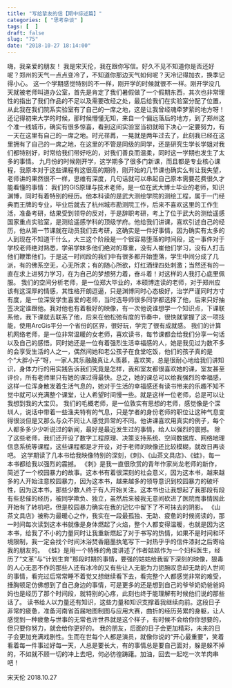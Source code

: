 ```yaml
---
title: "写给挚友的信【期中综述篇】"
categories: [ "思考杂谈" ]
tags: [  ]
draft: false
slug: "75"
date: "2018-10-27 18:14:00"
---
```




嗨，我亲爱的朋友！ 我是宋天伦，我在跟你写信。好久不见不知道你是否还好呢？郑州的天气一点点变冷了，不知道你那边天气如何呢？天冷记得加衣，换季记得小心。 这一个学期感觉特别的不一样，刚开学的时候就很不一样。刚开学没几天就被老师叫道办公室，首先是肯定了我们暑假做了一个假期东西，其次也非常理性的指出了我们作品的不足以及需要改经之处，最后给我们在实验室分配了位置，从此我在我们院系实验室有了自己的一席之地，这是让我曾经魂牵梦萦的地方呀！还记得初来大学的时候，那时候懵懂无知，来自一个偏远落后的地方，到了郑州这个准一线城市，确实有很多惊喜，看到这间实验室当初就暗下决心一定要努力，有一天在这里有自己的一席之地。时光荏苒，一晃就是两年过去了，此刻我已经在这里拥有了自己的一席之地，在这里的不管是同级的同学，还是研究生学长学姐对我们都特别好，时常给我们带好吃的，对我们善良而温柔，同时这一学期也发生了太多的事情。 九月份的时候刚开学，这学期多了很多门新课，而且都是专业核心课程，我原本对于这些课程有这很高的期待，刚开始的几节课也确实么有让我失望，老师讲的果然很不一样，思维有深度，几句话就可以串起自己原本需要花费很久才能看懂的事情： 我们的GIS原理与技术老师，是一位在武大博士毕业的老师，知识渊博，同时有着特别的经历。他本科读的是武大测绘学院的测绘工程，属于一门经典而王牌的专业，毕业后就去了杭州城市勘测院工作，后来不喜欢这里的工作生活，准备考研，结果受到领导的反对，于是辞职考研，考上了位于武大的测绘遥感国家重点实验室，是测绘遥感学科的顶级学府。他给我们讲课，喜欢引述自己的经历，他从第一节课就在动员我们去考研，这确实是一件好事情，因为确实有太多的人到现在不知道干什么，大三这个阶段是一个很容易堕落的时间段，这一事件对于学校老师绝对熟悉，学弟学妹多他们绝对的尊重，没有人崔他们学习，没有人打击他们鞭策他们，于是这一时间段的我们中有很多都开始堕落，学生中间分成了几派，有的佛系空无，心无所求；有的随心所欲，灯红酒绿四处刺激；当然还有的一直在求上进努力学习，在为自己的梦想努力着，奋斗着！对这样的人我打心底里佩服。 我们的空间分析老师，是一位郑大毕业的，本硕博连读的老师，对于郑州应该有这深厚的情感，其性格开朗逗逼，只是渊博同时心态极好，治学严谨同时方寸有度，是一位深受学生喜爱的老师，当时选导师很多同学都选择了他，后来只好抽签决定谁跟他。我对他也有着极好的映像，有一次他说谁想学一个知识点，下课联系他，我下课就去联系了他，后来在他松弛有度的节奏中，很快就掌握了这一项技能，使用ArcGis平分一个省份的区界，很好玩，学完了很有成就感。 我们的计算机网络老师，是一位非常温暖的女老师，喜欢读书，每节课都会给我们分享一句话以及自己的感悟。同时她还是一位有着强烈生活幸福感的人，她是我见过为数不多的会享受生活的人之一，偶然间她和老公孩子在食堂吃饭，他们的孩子真的是个“大胖小子”呀，一家人其乐融融真让人羡慕，喜欢笑，总是很耐心地给我们讲知识，身体力行的用实践告诉我们究竟是怎样，我和室友都很喜欢她的课，室友甚至评价，所有老师里只有她的课过得最快。总之，她的课总可以给我强烈的幸福感，这样一位浑身散发着生活气息的，她对于生活的幸福感还有读书带来的乐趣不知不觉中就可以充满整个课堂，让人希望时间慢一些。就是这样一位老师，总是可以让我想到我的大宝贝。 我们的毛概老师，是一位敦实有思想的老师，感觉像是个深圳人，说话中带着一些渔夫特有的气息，只是学者的身份老师的职位让这种气息变得很淡但是又那么与众不同让人感觉异常的不同。他讲课喜欢用真实的例子，每个人都多多少少听说过的新闻，最好是最近发生过的事情，给人以强烈的震撼。 除了这些老师，我们还开设了数字工程原理、决策支持系统、空间数据库、网络地理信息系统等课程，这些课程都是才开设，对于老师的映像还比较模糊，就改日再谈吧。 这学期读了几本书给我映像特别的深刻，《刺》、《山茶文具店》、《蛙》，每一本书都给我以强烈的震撼。 《刺》是我一直很欣赏的青年作家尚龙老师的新作，简述了一个校园暴力的故事。这本书有着很深刻的社会意义，因为这本书，越来越多的人开始注意校园暴力，因为这本书，越来越多的领导意识到校园暴力的破坏性，因为这本书，那些少数人终于有人开始关注。这本书也让我想起了我那段有段有些悲催的经历，被同学欺负、独立，虽然后来被我无意间砍进了医院而事情因此开始有了转机吧，但是校园暴力确实在我的记忆中留下了不可抹去的阴影。 《山茶文具店》被称为最暖心之作，我实在一段最孤独、无助、疲惫的时候阅读的，那一时间每次读到这本书就像是身体燃起了火焰，整个人都变得温暖，也就是因为这本书，给我了不小的力量同时让我重新燃起了对于书写的热情，如果不是时间和环境限制，我一定会找个时间沐浴焚香磨墨执笔写下一封热乎乎的信件漆封之后寄给我的朋友的。 《蛙》是用一个特殊的角度讲述了作者姑姑作为一个妇科医生，经历了“文革”与“计划生育”那段时期的事情，要强的姑姑给我留下深刻的映像，狠毒的人心无恶不作的那些人还有冰冷的又有些让人无能为力扼腕叹息却无助的人世间的事情，看完过后常常睡不着觉又想继续看下去，看完整个人都感觉非常的难受，捶胸顿足仿佛想到了自己身边的事情，可是更多的还是想到自己的爷爷奶奶爸爸妈妈也是经历了那个时间段，就特别的心疼，此刻也终于能理解有时候他们说的那些话了。 读书给人以力量还有知识，这些力量和知识支撑着我继续向前。这段日子非常的疲惫，准备河南省首届地图制图与应用大赛，曲折的经历劳累的身躯，让人感觉到一种疲惫与世事的无常也许世界就是这个样子，有时候不会给你你想要的，但只要你努力，就会给你更好的。 我的朋友，后面的日子会更加精彩，未来的日子会更加充满戏剧性。生而在世每个人都是演员，就像你说的“开心最重要”，笑着看着每一件事过好每一天，人总是要长大，有的事情总是要自己面对，躲是躲不掉的，不如就不顾一切的冲上去吧，何必彷徨踌躇。加油，回去一起吃一次羊肉串吧！     

宋天伦 2018.10.27